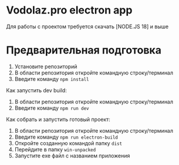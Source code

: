 # Vodolaz.pro electron app

Для работы с проектом требуется скачать [NODE.JS 18] и выше

# Предварительная подготовка

1. Установите репозиторий
2. В области репозитория откройте командную строку/терминал
3. Введите команду `npm install`

Как запустить dev build:

1. В области репозитория откройте командную строку/терминал
2. Введите команду `npm run dev`

Как собрать и запустить готовый проект:

1. В области репозитория откройте командную строку/терминал
2. Введите команду `npm run electron-build`
3. Откройте созданную командой папку `dist`
4. Перейдите в папку `win-unpacked`
5. Запустите exe файл с названием приложения
